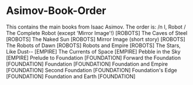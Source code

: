 # Asimov-Book-Order

This contains the main books from Isaac Asimov.
The order is:
/n I, Robot / The Complete Robot (except 'Mirror Image'!) [ROBOTS]
The Caves of Steel [ROBOTS]
The Naked Sun [ROBOTS]
Mirror Image (short story) [ROBOTS]
The Robots of Dawn [ROBOTS]
Robots and Empire [ROBOTS]
The Stars, Like Dust-- [EMPIRE]
The Currents of Space [EMPIRE]
Pebble in the Sky [EMPIRE]
Prelude to Foundation [FOUNDATION]
Forward the Foundation [FOUNDATION]
Foundation [FOUNDATION]
Foundation and Empire [FOUNDATION]
Second Foundation [FOUNDATION]
Foundation's Edge [FOUNDATION]
Foundation and Earth [FOUNDATION]
